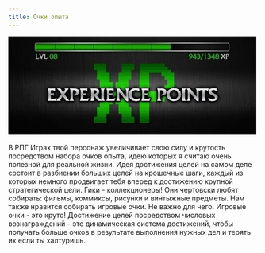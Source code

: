 ```yaml
---
title: Очки опыта
---
```


![](../../static/img/ОчкиОпыта.jpg)

В РПГ Играх твой персонаж увеличивает свою силу и крутость посредством набора очков опыта, идею которых я считаю очень полезной для реальной жизни. Идея достижения целей на самом деле состоит в разбиении больших целей на крошечные шаги, каждый из которых немного продвигает тебя вперед к достижению крупной стратегической цели. Гики - коллекционеры! Они чертовски любят собирать: фильмы, коммиксы, рисунки и винтыжные предметы. Нам также нравится собирать игровые очки. Не важно для чего. Игровые очки - это круто! Достижение целей посредством числовых вознаграждений - это динамическая система достижений, чтобы получать больше очков в результате выполнения нужных дел и терять их если ты халтуришь.